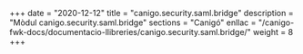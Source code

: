 +++
date        = "2020-12-12"
title       = "canigo.security.saml.bridge"
description = "Mòdul canigo.security.saml.bridge"
sections    = "Canigó"
enllac		= "/canigo-fwk-docs/documentacio-llibreries/canigo.security.saml.bridge/"
weight		= 8
+++
